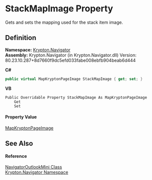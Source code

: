 # StackMapImage Property


Gets and sets the mapping used for the stack item image.



## Definition
**Namespace:** <a href="a21ac074-d119-3dc6-bd1c-d3a12c0128bc.md">Krypton.Navigator</a>  
**Assembly:** Krypton.Navigator (in Krypton.Navigator.dll) Version: 80.23.10.287+8d7660f9dc5efd033fabe008ebfb904beab6d444

**C#**
``` C#
public virtual MapKryptonPageImage StackMapImage { get; set; }
```
**VB**
``` VB
Public Overridable Property StackMapImage As MapKryptonPageImage
	Get
	Set
```



#### Property Value
<a href="5d49d8c1-00f3-7879-d398-385ab71a9278.md">MapKryptonPageImage</a>

## See Also


#### Reference
<a href="740390a8-02ee-df25-3cac-517ccf6ebae8.md">NavigatorOutlookMini Class</a>  
<a href="a21ac074-d119-3dc6-bd1c-d3a12c0128bc.md">Krypton.Navigator Namespace</a>  

